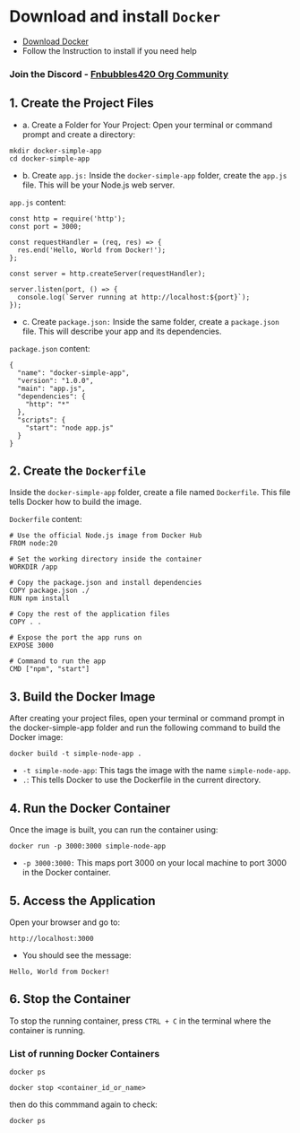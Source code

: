 # Download and install `Docker`
- [Download Docker](https://desktop.docker.com/win/main/arm64/Docker%20Desktop%20Installer.exe?utm_source=docker&utm_medium=webreferral&utm_campaign=dd-smartbutton&utm_location=module)
- Follow the Instruction to install if you need help
### Join the Discord - [Fnbubbles420 Org Community](https://www.discord.fnbubbles420.org/invite)

## 1. Create the Project Files
- a. Create a Folder for Your Project:
Open your terminal or command prompt and create a directory:
```
mkdir docker-simple-app
cd docker-simple-app
```

- b. Create `app.js:`
Inside the `docker-simple-app` folder, create the `app.js` file. This will be your Node.js web server.

`app.js` content:
```
const http = require('http');
const port = 3000;

const requestHandler = (req, res) => {
  res.end('Hello, World from Docker!');
};

const server = http.createServer(requestHandler);

server.listen(port, () => {
  console.log(`Server running at http://localhost:${port}`);
});
```

- c. Create `package.json:`
Inside the same folder, create a `package.json` file. This will describe your app and its dependencies.

`package.json` content:
```
{
  "name": "docker-simple-app",
  "version": "1.0.0",
  "main": "app.js",
  "dependencies": {
    "http": "*"
  },
  "scripts": {
    "start": "node app.js"
  }
}
```

## 2. Create the `Dockerfile`
Inside the `docker-simple-app` folder, create a file named `Dockerfile`. This file tells Docker how to build the image.

`Dockerfile` content:
```
# Use the official Node.js image from Docker Hub
FROM node:20

# Set the working directory inside the container
WORKDIR /app

# Copy the package.json and install dependencies
COPY package.json ./
RUN npm install

# Copy the rest of the application files
COPY . .

# Expose the port the app runs on
EXPOSE 3000

# Command to run the app
CMD ["npm", "start"]
```

## 3. Build the Docker Image
After creating your project files, open your terminal or command prompt in the docker-simple-app folder and run the following command to build the Docker image:
```
docker build -t simple-node-app .
```
- `-t simple-node-app`: This tags the image with the name `simple-node-app`.
- `.`: This tells Docker to use the Dockerfile in the current directory.

## 4. Run the Docker Container
Once the image is built, you can run the container using:
```
docker run -p 3000:3000 simple-node-app
```
- `-p 3000:3000:` This maps port 3000 on your local machine to port 3000 in the Docker container.

## 5. Access the Application
Open your browser and go to:
```
http://localhost:3000
```

- You should see the message:
```
Hello, World from Docker!
```

## 6. Stop the Container
To stop the running container, press `CTRL + C` in the terminal where the container is running.


### List of running Docker Containers

```
docker ps
```

```
docker stop <container_id_or_name>
```

then do this commmand again to check:
```
docker ps
```


